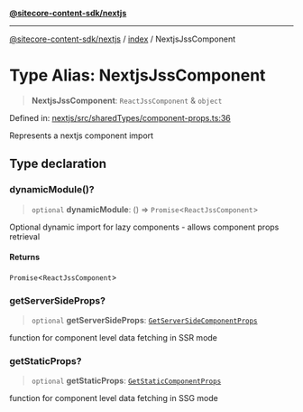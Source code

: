 [**@sitecore-content-sdk/nextjs**](../../README.md)

***

[@sitecore-content-sdk/nextjs](../../README.md) / [index](../README.md) / NextjsJssComponent

# Type Alias: NextjsJssComponent

> **NextjsJssComponent**: `ReactJssComponent` & `object`

Defined in: [nextjs/src/sharedTypes/component-props.ts:36](https://github.com/Sitecore/content-sdk/blob/5647269998b9306151914ae421806dad763f924a/packages/nextjs/src/sharedTypes/component-props.ts#L36)

Represents a nextjs component import

## Type declaration

### dynamicModule()?

> `optional` **dynamicModule**: () => `Promise`\<`ReactJssComponent`\>

Optional dynamic import for lazy components - allows component props retrieval

#### Returns

`Promise`\<`ReactJssComponent`\>

### getServerSideProps?

> `optional` **getServerSideProps**: [`GetServerSideComponentProps`](GetServerSideComponentProps.md)

function for component level data fetching in SSR mode

### getStaticProps?

> `optional` **getStaticProps**: [`GetStaticComponentProps`](GetStaticComponentProps.md)

function for component level data fetching in SSG mode

